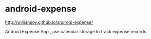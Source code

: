 android-expense
===============

http://williamjoy.github.io/android-expense/

Android Expense App , use calendar storage to track expense records
